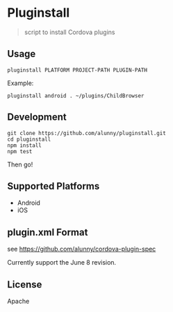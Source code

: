 # Pluginstall

> script to install Cordova plugins

## Usage

    pluginstall PLATFORM PROJECT-PATH PLUGIN-PATH

Example:

    pluginstall android . ~/plugins/ChildBrowser

## Development

    git clone https://github.com/alunny/pluginstall.git
    cd pluginstall
    npm install
    npm test

Then go!

## Supported Platforms

* Android
* iOS

## plugin.xml Format

see https://github.com/alunny/cordova-plugin-spec

Currently support the June 8 revision.

## License

Apache
